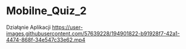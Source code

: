 # Mobilne_Quiz_2

Działąnie Aplikacji
https://user-images.githubusercontent.com/57639228/194901822-b91928f7-42a1-4474-868f-34e547c33e62.mp4
